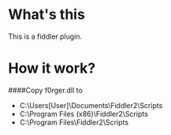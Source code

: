 What's this
===========

This is a fiddler plugin. 

How it work?
============

####Copy f0rger.dll to
* C:\Users\[User]\Documents\Fiddler2\Scripts 
* C:\Program Files (x86)\Fiddler2\Scripts
* C:\Program Files\Fiddler2\Scripts

